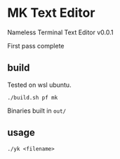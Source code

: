 # MK Text Editor

Nameless Terminal Text Editor v0.0.1

First pass complete

## build
Tested on wsl ubuntu.
```
./build.sh pf mk
```
Binaries built in `out/`

## usage
```
./yk <filename>
```
